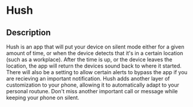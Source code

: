 # Hush

## Description

Hush is an app that will put your device on silent mode either for a given amount of time, or when the device detects that it's in a certain location (such as a workplace). After the time is up, or the device leaves the location, the app will return the devices sound back to where it started. There will also be a setting to allow certain alerts to bypass the app if you are recieving an important notification. Hush adds another layer of customization to your phone, allowing it to automatically adapt to your personal routune. Don't miss another important call or message while keeping your phone on silent.
